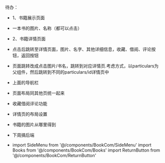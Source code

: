 待办：
- 1、书籍展示页面
- 一本书的图片、名称（都可以点击）
- 2、书籍详情页面
- 点击后跳转至详情页面，图片、名字、其他详细信息，收藏、借阅、评论按钮，返回按钮

- 页面跳转改成点击图片/书名，跳转到对应详情页.考虑方式，以particulars为父组件，然后跳转到不同的particulars/id详情页中
- 上面的导航栏
- 页面布局同其他页统一起来
- 收藏借阅评论功能
- 详情页的布局设置
- 书籍的图片从哪里得到
- 下周搞后端
- import SideMenu from '@/components/BookCom/SideMenu'
  import Books from '@/components/BookCom/Books'
  import ReturnButton from '@/components/BookCom/ReturnButton'

